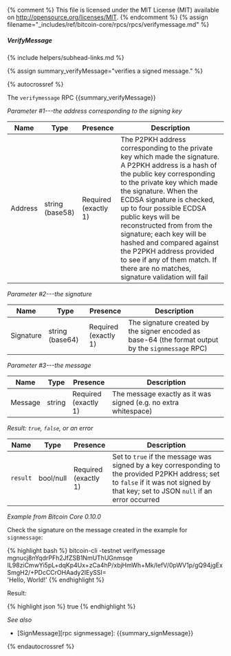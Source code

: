 {% comment %}
This file is licensed under the MIT License (MIT) available on
http://opensource.org/licenses/MIT.
{% endcomment %}
{% assign filename="_includes/ref/bitcoin-core/rpcs/rpcs/verifymessage.md" %}

##### VerifyMessage
{% include helpers/subhead-links.md %}

{% assign summary_verifyMessage="verifies a signed message." %}

{% autocrossref %}

The `verifymessage` RPC {{summary_verifyMessage}}

*Parameter #1---the address corresponding to the signing key*

| Name               | Type            | Presence                    | Description
|--------------------|-----------------|-----------------------------|----------------
| Address            | string (base58) | Required<br>(exactly 1) | The P2PKH address corresponding to the private key which made the signature.  A P2PKH address is a hash of the public key corresponding to the private key which made the signature.  When the ECDSA signature is checked, up to four possible ECDSA public keys will be reconstructed from from the signature; each key will be hashed and compared against the P2PKH address provided to see if any of them match.  If there are no matches, signature validation will fail

*Parameter #2---the signature*

| Name               | Type            | Presence                    | Description
|--------------------|-----------------|-----------------------------|----------------
| Signature          | string (base64) | Required<br>(exactly 1)     | The signature created by the signer encoded as base-64 (the format output by the `signmessage` RPC)

*Parameter #3---the message*

| Name               | Type            | Presence                    | Description
|--------------------|-----------------|-----------------------------|----------------
| Message            | string          | Required<br>(exactly 1)     | The message exactly as it was signed (e.g. no extra whitespace)

*Result: `true`, `false`, or an error*

| Name               | Type            | Presence                    | Description
|--------------------|-----------------|-----------------------------|----------------
| `result`           | bool/null       | Required<br>(exactly 1)     | Set to `true` if the message was signed by a key corresponding to the provided P2PKH address; set to `false` if it was not signed by that key; set to JSON `null` if an error occurred

*Example from Bitcoin Core 0.10.0*

Check the signature on the message created in the example for
`signmessage`:

{% highlight bash %}
bitcoin-cli -testnet verifymessage \
  mgnucj8nYqdrPFh2JfZSB1NmUThUGnmsqe \
  IL98ziCmwYi5pL+dqKp4Ux+zCa4hP/xbjHmWh+Mk/lefV/0pWV1p/gQ94jgExSmgH2/+PDcCCrOHAady2IEySSI= \
  'Hello, World!'
{% endhighlight %}

Result:

{% highlight json %}
true
{% endhighlight %}

*See also*

* [SignMessage][rpc signmessage]: {{summary_signMessage}}

{% endautocrossref %}
